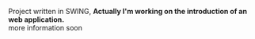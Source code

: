 Project written in SWING, <b>Actually I'm working on the introduction of an web application.</b><br>
more information soon

